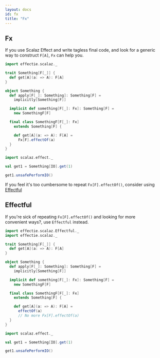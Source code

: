 ```yaml
---
layout: docs
id: fx
title: "Fx"
---
```


## Fx

If you use Scalaz Effect and write tagless final code, and look for a generic way to construct `F[A]`, `Fx` can help you.

```scala mdoc:reset-object
import effectie.scalaz._

trait Something[F[_]] {
  def get[A](a: => A): F[A]
}

object Something {
  def apply[F[_]: Something]: Something[F] =
    implicitly[Something[F]]

  implicit def something[F[_]: Fx]: Something[F] =
    new SomethingF[F]

  final class SomethingF[F[_]: Fx]
    extends Something[F] {

    def get[A](a: => A): F[A] =
      Fx[F].effectOf(a)
  }
}

import scalaz.effect._

val get1 = Something[IO].get(1)

get1.unsafePerformIO()
```

If you feel it's too cumbersome to repeat `Fx[F].effectOf()`, consider using [Effectful](#effectful)


## Effectful

If you're sick of repeating `Fx[F].effectOf()` and looking for more convenient ways?, use `Effectful` instead.

```scala mdoc:reset-object
import effectie.scalaz.Effectful._
import effectie.scalaz._

trait Something[F[_]] {
  def get[A](a: => A): F[A]
}

object Something {
  def apply[F[_]: Something]: Something[F] =
    implicitly[Something[F]]

  implicit def something[F[_]: Fx]: Something[F] =
    new SomethingF[F]

  final class SomethingF[F[_]: Fx]
    extends Something[F] {

    def get[A](a: => A): F[A] =
      effectOf(a)
      // No more Fx[F].effectOf(a)
  }
}

import scalaz.effect._

val get1 = Something[IO].get(1)

get1.unsafePerformIO()
```
